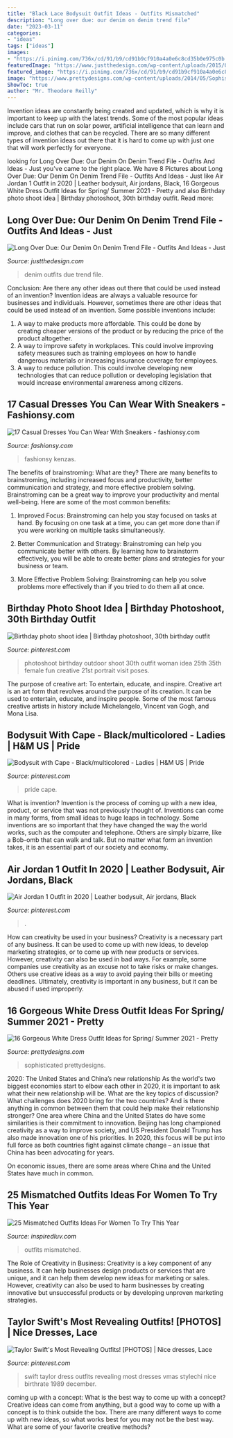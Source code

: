 ```yaml
---
title: "Black Lace Bodysuit Outfit Ideas - Outfits Mismatched"
description: "Long over due: our denim on denim trend file"
date: "2023-03-11"
categories:
- "ideas"
tags: ["ideas"]
images:
- "https://i.pinimg.com/736x/cd/91/b9/cd91b9cf910a4a0e6c8cd35b0e975c0b.jpg"
featuredImage: "https://www.justthedesign.com/wp-content/uploads/2015/03/Denim-On-Denim-Outfits16-600x900.jpg"
featured_image: "https://i.pinimg.com/736x/cd/91/b9/cd91b9cf910a4a0e6c8cd35b0e975c0b.jpg"
image: "https://www.prettydesigns.com/wp-content/uploads/2014/05/Sophisticated-White-Dress-Outfit-Idea.jpg"
ShowToc: true
author: "Mr. Theodore Reilly"
---
```



Invention ideas are constantly being created and updated, which is why it is important to keep up with the latest trends. Some of the most popular ideas include cars that run on solar power, artificial intelligence that can learn and improve, and clothes that can be recycled. There are so many different types of invention ideas out there that it is hard to come up with just one that will work perfectly for everyone.

	

		
looking for Long Over Due: Our Denim On Denim Trend File - Outfits And Ideas - Just you've came to the right place. We have 8 Pictures about Long Over Due: Our Denim On Denim Trend File - Outfits And Ideas - Just like Air Jordan 1 Outfit in 2020 | Leather bodysuit, Air jordans, Black, 16 Gorgeous White Dress Outfit Ideas for Spring/ Summer 2021 - Pretty and also Birthday photo shoot idea | Birthday photoshoot, 30th birthday outfit. Read more:
		
    
## Long Over Due: Our Denim On Denim Trend File - Outfits And Ideas - Just

<img loading=lazy src="https://www.justthedesign.com/wp-content/uploads/2015/03/Denim-On-Denim-Outfits16-600x900.jpg" onerror="this.onerror=null;this.src='https://tse2.mm.bing.net/th?id=OIP.floj0rDN7Xsgtxs_aSuMtwHaLH&amp;pid=15.1';" alt="Long Over Due: Our Denim On Denim Trend File - Outfits And Ideas - Just">

_Source: justthedesign.com_

>denim outfits due trend file. 

	

Conclusion: Are there any other ideas out there that could be used instead of an invention?
Invention ideas are always a valuable resource for businesses and individuals. However, sometimes there are other ideas that could be used instead of an invention. Some possible inventions include:
1. A way to make products more affordable. This could be done by creating cheaper versions of the product or by reducing the price of the product altogether.
2. A way to improve safety in workplaces. This could involve improving safety measures such as training employees on how to handle dangerous materials or increasing insurance coverage for employees.
3. A way to reduce pollution. This could involve developing new technologies that can reduce pollution or developing legislation that would increase environmental awareness among citizens.

    
## 17 Casual Dresses You Can Wear With Sneakers - Fashionsy.com

<img loading=lazy src="https://fashionsy.com/wp-content/uploads/2016/06/KenzaZouiten_IvyRevel_casual_st-1-630x940.jpg" onerror="this.onerror=null;this.src='https://tse4.mm.bing.net/th?id=OIP.dWv6ofOf0XaTpAZbwtsTGQHaLD&amp;pid=15.1';" alt="17 Casual Dresses You Can Wear With Sneakers - fashionsy.com">

_Source: fashionsy.com_

>fashionsy kenzas. 

	

The benefits of brainstroming: What are they?
There are many benefits to brainstroming, including increased focus and productivity, better communication and strategy, and more effective problem solving. Brainstroming can be a great way to improve your productivity and mental well-being. Here are some of the most common benefits: 
1. Improved Focus: Brainstroming can help you stay focused on tasks at hand. By focusing on one task at a time, you can get more done than if you were working on multiple tasks simultaneously. 

2. Better Communication and Strategy: Brainstroming can help you communicate better with others. By learning how to brainstorm effectively, you will be able to create better plans and strategies for your business or team. 

3. More Effective Problem Solving: Brainstroming can help you solve problems more effectively than if you tried to do them all at once.

    
## Birthday Photo Shoot Idea | Birthday Photoshoot, 30th Birthday Outfit

<img loading=lazy src="https://i.pinimg.com/736x/42/aa/ea/42aaea2b9883fd475456db31fcf2fbee.jpg" onerror="this.onerror=null;this.src='https://tse3.mm.bing.net/th?id=OIP.NyqB1XMUVPtDO_nfQxiD8gHaI1&amp;pid=15.1';" alt="Birthday photo shoot idea | Birthday photoshoot, 30th birthday outfit">

_Source: pinterest.com_

>photoshoot birthday outdoor shoot 30th outfit woman idea 25th 35th female fun creative 21st portrait visit poses. 

	

The purpose of creative art: To entertain, educate, and inspire.
Creative art is an art form that revolves around the purpose of its creation. It can be used to entertain, educate, and inspire people. Some of the most famous creative artists in history include Michelangelo, Vincent van Gogh, and Mona Lisa.

    
## Bodysuit With Cape - Black/multicolored - Ladies | H&amp;M US | Pride

<img loading=lazy src="https://i.pinimg.com/736x/cd/91/b9/cd91b9cf910a4a0e6c8cd35b0e975c0b.jpg" onerror="this.onerror=null;this.src='https://tse1.mm.bing.net/th?id=OIP.ZP7LaYsVYLc5fVtftTKN3wHaLI&amp;pid=15.1';" alt="Bodysuit with Cape - Black/multicolored - Ladies | H&amp;M US | Pride">

_Source: pinterest.com_

>pride cape. 

	

What is invention?
Invention is the process of coming up with a new idea, product, or service that was not previously thought of. Inventions can come in many forms, from small ideas to huge leaps in technology. Some inventions are so important that they have changed the way the world works, such as the computer and telephone. Others are simply bizarre, like a Bob-omb that can walk and talk. But no matter what form an invention takes, it is an essential part of our society and economy.

    
## Air Jordan 1 Outfit In 2020 | Leather Bodysuit, Air Jordans, Black

<img loading=lazy src="https://i.pinimg.com/736x/f5/f8/f5/f5f8f524c519dc1f060f259cfe4dd160.jpg" onerror="this.onerror=null;this.src='https://tse4.mm.bing.net/th?id=OIP.6vxogct_N9FPacl6FWFnUQHaJ3&amp;pid=15.1';" alt="Air Jordan 1 Outfit in 2020 | Leather bodysuit, Air jordans, Black">

_Source: pinterest.com_

>. 

	

How can creativity be used in your business?
Creativity is a necessary part of any business. It can be used to come up with new ideas, to develop marketing strategies, or to come up with new products or services. However, creativity can also be used in bad ways. For example, some companies use creativity as an excuse not to take risks or make changes. Others use creative ideas as a way to avoid paying their bills or meeting deadlines. Ultimately, creativity is important in any business, but it can be abused if used improperly.

    
## 16 Gorgeous White Dress Outfit Ideas For Spring/ Summer 2021 - Pretty

<img loading=lazy src="https://www.prettydesigns.com/wp-content/uploads/2014/05/Sophisticated-White-Dress-Outfit-Idea.jpg" onerror="this.onerror=null;this.src='https://tse1.mm.bing.net/th?id=OIP.r9bXcsGfsZdU5-c7uvMUsAHaLG&amp;pid=15.1';" alt="16 Gorgeous White Dress Outfit Ideas for Spring/ Summer 2021 - Pretty">

_Source: prettydesigns.com_

>sophisticated prettydesigns. 

	

2020: The United States and China’s new relationship
As the world's two biggest economies start to elbow each other in 2020, it is important to ask what their new relationship will be. What are the key topics of discussion? What challenges does 2020 bring for the two countries? And is there anything in common between them that could help make their relationship stronger?
One area where China and the United States do have some similarities is their commitment to innovation. Beijing has long championed creativity as a way to improve society, and US President Donald Trump has also made innovation one of his priorities. In 2020, this focus will be put into full force as both countries fight against climate change – an issue that China has been advocating for years.

On economic issues, there are some areas where China and the United States have much in common.

    
## 25 Mismatched Outfits Ideas For Women To Try This Year

<img loading=lazy src="http://www.inspiredluv.com/wp-content/uploads/2016/09/21-mismatched-outfits.jpg" onerror="this.onerror=null;this.src='https://tse1.mm.bing.net/th?id=OIP.aVf-j2HbrI6YiWnV37brkAHaLY&amp;pid=15.1';" alt="25 Mismatched Outfits Ideas For Women To Try This Year">

_Source: inspiredluv.com_

>outfits mismatched. 

	

The Role of Creativity in Business:
Creativity is a key component of any business. It can help businesses design products or services that are unique, and it can help them develop new ideas for marketing or sales. However, creativity can also be used to harm businesses by creating innovative but unsuccessful products or by developing unproven marketing strategies.

    
## Taylor Swift&#039;s Most Revealing Outfits! [PHOTOS] | Nice Dresses, Lace

<img loading=lazy src="https://i.pinimg.com/736x/f1/75/11/f17511958662e02d261884994b3643ac.jpg" onerror="this.onerror=null;this.src='https://tse2.mm.bing.net/th?id=OIP.zif7rl6UUA16MPEkLKt3uwHaN-&amp;pid=15.1';" alt="Taylor Swift&#039;s Most Revealing Outfits! [PHOTOS] | Nice dresses, Lace">

_Source: pinterest.com_

>swift taylor dress outfits revealing most dresses vmas stylechi nice birthrate 1989 december. 

	

coming up with a concept: What is the best way to come up with a concept?
Creative ideas can come from anything, but a good way to come up with a concept is to think outside the box. There are many different ways to come up with new ideas, so what works best for you may not be the best way. What are some of your favorite creative methods?

